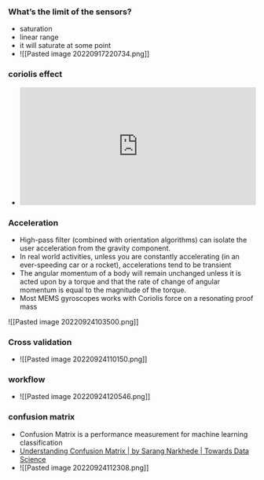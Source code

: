 ### What’s the limit of the sensors?
- saturation
- linear range
- it will saturate at some point 
- ![[Pasted image 20220917220734.png]]

### coriolis effect
- <iframe width="480" height="240" src="https://www.youtube.com/embed/HIyBpi7B-dE" title="The Coriolis Effect Explained" frameborder="0" allow="accelerometer; autoplay; clipboard-write; encrypted-media; gyroscope; picture-in-picture" allowfullscreen></iframe>

### Acceleration
- High-pass filter (combined with orientation algorithms) can isolate the user acceleration from the gravity component.
- In real world activities, unless you are constantly accelerating (in an ever-speeding car or a rocket), accelerations tend to be transient
- The angular momentum of a body will remain unchanged unless it is acted upon by a torque and that the rate of change of angular momentum is equal to the magnitude of the torque.
- Most MEMS gyroscopes works with Coriolis force on a resonating proof mass

![[Pasted image 20220924103500.png]]

### Cross validation 
- ![[Pasted image 20220924110150.png]]
### workflow 
- ![[Pasted image 20220924120546.png]]

### confusion matrix
- Confusion Matrix is a performance measurement for machine learning classification
- [Understanding Confusion Matrix | by Sarang Narkhede | Towards Data Science](https://towardsdatascience.com/understanding-confusion-matrix-a9ad42dcfd62)
- ![[Pasted image 20220924112308.png]]

